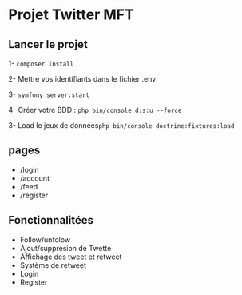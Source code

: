 # Projet Twitter MFT 

## Lancer le projet

 1- ````composer install````
 
 2- Mettre vos identifiants dans le fichier .env
 
 3- ``symfony server:start
 ``
 
 4- Créer votre BDD : ``php bin/console d:s:u --force``
 
 3- Load le jeux de données``php bin/console doctrine:fixtures:load
``

## pages

- /login 
- /account
- /feed
- /register


## Fonctionnalitées

- Follow/unfolow
- Ajout/suppresion de Twette
- Affichage des tweet et retweet
- Système de retweet
- Login
- Register 



